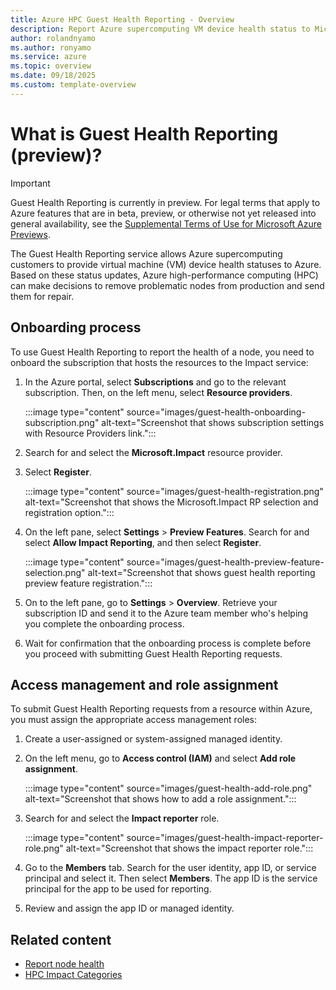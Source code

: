 ```yaml
---
title: Azure HPC Guest Health Reporting - Overview 
description: Report Azure supercomputing VM device health status to Microsoft. 
author: rolandnyamo 
ms.author: ronyamo 
ms.service: azure 
ms.topic: overview 
ms.date: 09/18/2025 
ms.custom: template-overview 
---
```


# What is Guest Health Reporting (preview)?

> [!IMPORTANT]
> Guest Health Reporting is currently in preview. For legal terms that apply to Azure features that are in beta, preview, or otherwise not yet released into general availability, see the [Supplemental Terms of Use for Microsoft Azure Previews](https://azure.microsoft.com/support/legal/preview-supplemental-terms/).

The Guest Health Reporting service allows Azure supercomputing customers to provide virtual machine (VM) device health statuses to Azure. Based on these status updates, Azure high-performance computing (HPC) can make decisions to remove problematic nodes from production and send them for repair.

## Onboarding process

To use Guest Health Reporting to report the health of a node, you need to onboard the subscription that hosts the resources to the Impact service:

1. In the Azure portal, select **Subscriptions** and go to the relevant subscription. Then, on the left menu, select **Resource providers**.

   :::image type="content" source="images/guest-health-onboarding-subscription.png" alt-text="Screenshot that shows subscription settings with Resource Providers link.":::

2. Search for and select the **Microsoft.Impact** resource provider.

3. Select **Register**.

   :::image type="content" source="images/guest-health-registration.png" alt-text="Screenshot that shows the Microsoft.Impact RP selection and registration option.":::

4. On the left pane, select **Settings** > **Preview Features**. Search for and select **Allow Impact Reporting**, and then select **Register**.

   :::image type="content" source="images/guest-health-preview-feature-selection.png" alt-text="Screenshot that shows guest health reporting preview feature registration.":::

5. On to the left pane, go to **Settings** > **Overview**. Retrieve your subscription ID and send it to the Azure team member who's helping you complete the onboarding process.

6. Wait for confirmation that the onboarding process is complete before you proceed with submitting Guest Health Reporting requests.

## Access management and role assignment

To submit Guest Health Reporting requests from a resource within Azure, you must assign the appropriate access management roles:

1. Create a user-assigned or system-assigned managed identity.

2. On the left menu, go to **Access control (IAM)** and select **Add role assignment**.

   :::image type="content" source="images/guest-health-add-role.png" alt-text="Screenshot that shows how to add a role assignment.":::

3. Search for and select the **Impact reporter** role.

   :::image type="content" source="images/guest-health-impact-reporter-role.png" alt-text="Screenshot that shows the impact reporter role.":::

4. Go to the **Members** tab. Search for the user identity, app ID, or  service principal and select it. Then select **Members**. The app ID is the service principal for the app to be used for reporting.

5. Review and assign the app ID or managed identity.

## Related content

* [Report node health](guest-health-impact-report.md)
* [HPC Impact Categories](guest-health-impact-categories.md)
